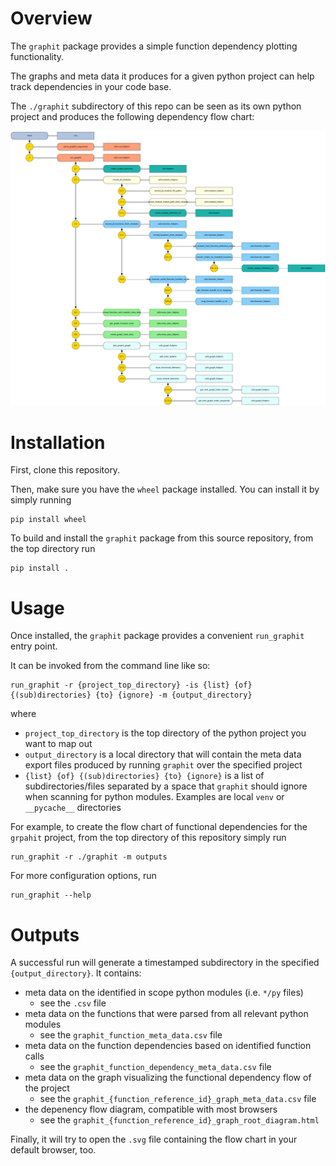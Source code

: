 # Overview

The `graphit` package provides a simple function dependency plotting functionality.

The graphs and meta data it produces for a given python project can help track dependencies in
your code base.

The `./graphit` subdirectory of this repo can be seen as its own python project and produces the following dependency flow chart:

![This project's function dependency graph](./example_flow.svg)

# Installation

First, clone this repository.

Then, make sure you have the `wheel` package installed. You can install it by simply running

```
pip install wheel
```

To build and install the `graphit` package from this source repository, from the top directory run

```
pip install .
```

# Usage

Once installed, the `graphit` package provides a convenient `run_graphit` entry point.

It can be invoked from the command line like so:

```
run_graphit -r {project_top_directory} -is {list} {of} {(sub)directories} {to} {ignore} -m {output_directory}
```

where

- `project_top_directory` is the top directory of the python project you want to map out
- `output_directory` is a local directory that will contain the meta data export files produced by running `graphit` over the specified project
- `{list} {of} {(sub)directories} {to} {ignore}` is a list of subdirectories/files separated by a space that `graphit` should ignore when scanning for python modules. Examples are local `venv` or `__pycache__` directories


For example, to create the flow chart of functional dependencies for the `grpahit` project, from the top directory of this repository simply run

```
run_graphit -r ./graphit -m outputs
```

For more configuration options, run

```
run_graphit --help
```

# Outputs

A successful run will generate a timestamped subdirectory in the specified `{output_directory}`. It contains:
- meta data on the identified in scope python modules (i.e. `*/py` files)
  - see the `.csv` file
- meta data on the functions that were parsed from all relevant python modules 
  - see the `graphit_function_meta_data.csv` file
- meta data on the function dependencies based on identified function calls
  - see the `graphit_function_dependency_meta_data.csv` file
- meta data on the graph visualizing the functional dependency flow of the project
  - see the `graphit_{function_reference_id}_graph_meta_data.csv` file
- the depenency flow diagram, compatible with most browsers
  - see the `graphit_{function_reference_id}_graph_root_diagram.html`

Finally, it will try to open the `.svg` file containing the flow chart in your default browser, too.
